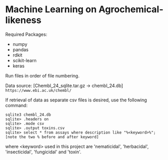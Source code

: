 # Machine Learning on Agrochemical-likeness

Required Packages:
- numpy
- pandas
- rdkit
- scikit-learn
- keras

Run files in order of file numbering.

Data source:
[Chembl\_24\_sqlite.tar.gz -> chembl\_24.db] `https://www.ebi.ac.uk/chembl/`

If retrieval of data as separate csv files is desired, use the following command:
```
sqlite3 chembl_24.db
sqlite> .headers on
sqlite> .mode csv
sqlite> .output toxins.csv
sqlite> select * from assays where description like "%<keyword>%"; [note the two % before and after keyword]
```
where \<keyword\> used in this project are 'nematicidal', 'herbacidal', 'insecticidal', 'fungicidal' and 'toxin'. 


